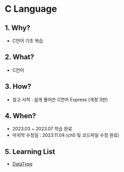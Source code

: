 # C Language

## 1. Why? 
* C언어 기초 복습        

## 2. What? 
* C언어

## 3. How?
* 참고 서적 : 쉽게 풀어쓴 C언어 Express (개정 3판)

## 4. When?
* 2023.03 ~ 2023.07 학습 완료
* 마지막 수정일 : 2023.11.04 (ch5 및 코드파일 수정 완료)

## 5. Learning List
* [DataType](https://github.com/BangYunseo/TIL/blob/main/C/ch1_DataType.md)
